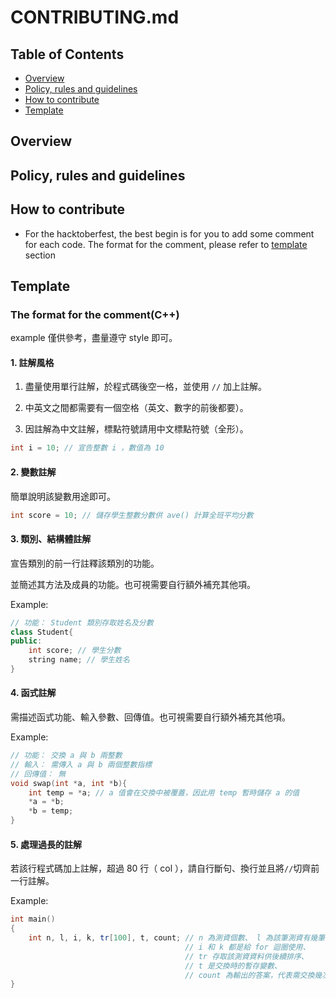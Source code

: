 # CONTRIBUTING.md

## Table of Contents

* [Overview](#Overview)
* [Policy, rules and guidelines](#policy-rules-and-guidelines)
* [How to contribute](#how-to-contribute)
* [Template](#template)

## Overview

## Policy, rules and guidelines

## How to contribute

* For the hacktoberfest, the best begin is for you to add some comment for each code. The format for the comment, please refer to [template](#template) section

## Template

### The format for the comment(C++)

example 僅供參考，盡量遵守 style 即可。

#### 1. 註解風格

1. 盡量使用單行註解，於程式碼後空一格，並使用 `//` 加上註解。

2. 中英文之間都需要有一個空格（英文、數字的前後都要）。

3. 因註解為中文註解，標點符號請用中文標點符號（全形）。

```cpp
int i = 10; // 宣告整數 i ，數值為 10
```

#### 2. 變數註解

簡單說明該變數用途即可。

```cpp
int score = 10; // 儲存學生整數分數供 ave() 計算全班平均分數
```

#### 3. 類別、結構體註解

宣告類別的前一行註釋該類別的功能。

並簡述其方法及成員的功能。也可視需要自行額外補充其他項。

Example:

```cpp
// 功能： Student 類別存取姓名及分數
class Student{
public:
    int score; // 學生分數
    string name; // 學生姓名
}
```

#### 4. 函式註解

需描述函式功能、輸入參數、回傳值。也可視需要自行額外補充其他項。

Example:

```cpp
// 功能： 交換 a 與 b 兩整數
// 輸入： 需傳入 a 與 b 兩個整數指標
// 回傳值： 無
void swap(int *a, int *b){
    int temp = *a; // a 值會在交換中被覆蓋，因此用 temp 暫時儲存 a 的值
    *a = *b;
    *b = temp;
}
```

#### 5. 處理過長的註解

若該行程式碼加上註解，超過 80 行（ col ），請自行斷句、換行並且將`//`切齊前一行註解。

Example:

```cpp
int main()
{
    int n, l, i, k, tr[100], t, count; // n 為測資個數、 l 為該筆測資有幾筆資料需要排序、
                                       // i 和 k 都是給 for 迴圈使用、
                                       // tr 存取該測資資料供後續排序、
                                       // t 是交換時的暫存變數、
                                       // count 為輸出的答案，代表需交換幾次才能正確排序
}
```
